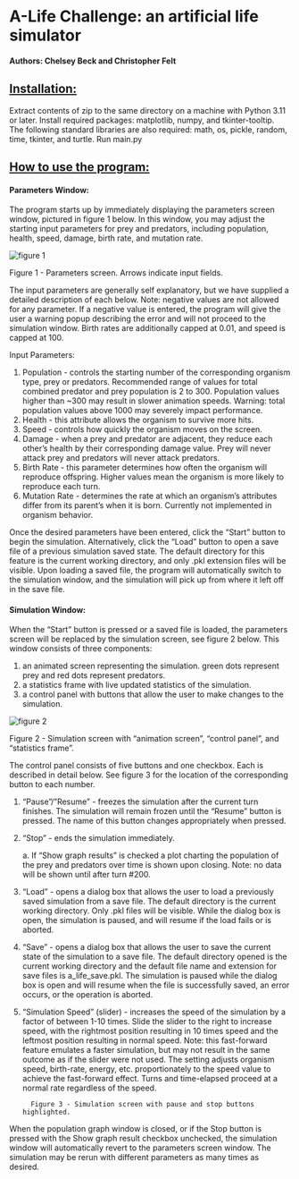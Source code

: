 # A-Life Challenge: an artificial life simulator

#### Authors: Chelsey Beck and Christopher Felt

## <ins>Installation:</ins>

Extract contents of zip to the same directory on a machine with Python 3.11 or later.
Install required packages: matplotlib, numpy, and tkinter-tooltip. The following standard libraries are also required: math, os, pickle, random, time, tkinter, and turtle.
Run main.py

## <ins>How to use the program:<ins>

#### Parameters Window:

The program starts up by immediately displaying the parameters screen window, pictured in figure 1 below. In this window, you may adjust the starting input parameters for prey and predators, including population, health, speed, damage, birth rate, and mutation rate.

![figure 1](https://user-images.githubusercontent.com/54368648/225216415-f91b86ea-265f-48c4-9bc7-aa74480b3787.png)

Figure 1 - Parameters screen. Arrows indicate input fields.

The input parameters are generally self explanatory, but we have supplied a detailed description of each below. Note: negative values are not allowed for any parameter. If a negative value is entered, the program will give the user a warning popup describing the error and will not proceed to the simulation window. Birth rates are additionally capped at 0.01, and speed is capped at 100.  

Input Parameters:
1. Population - controls the starting number of the corresponding organism type, prey or predators. Recommended range of values for total combined predator and prey population is 2 to 300. Population values higher than ~300 may result in slower animation speeds. Warning: total population values above 1000 may severely impact performance.  
2. Health - this attribute allows the organism to survive more hits.
3. Speed - controls how quickly the organism moves on the screen. 
4. Damage - when a prey and predator are adjacent, they reduce each other’s health by their corresponding damage value. Prey will never attack prey and predators will never attack predators.
5. Birth Rate - this parameter determines how often the organism will reproduce offspring. Higher values mean the organism is more likely to reproduce each turn.
6. Mutation Rate - determines the rate at which an organism’s attributes differ from its parent’s when it is born. Currently not implemented in organism behavior.

Once the desired parameters have been entered, click the “Start” button to begin the simulation. Alternatively, click the “Load” button to open a save file of a previous simulation saved state. The default directory for this feature is the current working directory, and only .pkl extension files will be visible. Upon loading a saved file, the program will automatically switch to the simulation window, and the simulation will pick up from where it left off in the save file.   

#### Simulation Window:

When the “Start” button is pressed or a saved file is loaded, the parameters screen will be replaced by the simulation screen, see figure 2 below. This window consists of three components: 

1. an animated screen representing the simulation. green dots represent prey and red dots represent predators.
2. a statistics frame with live updated statistics of the simulation.
3. a control panel with buttons that allow the user to make changes to the simulation.

![figure 2](https://user-images.githubusercontent.com/54368648/225217110-f4bf4722-39e4-4f1a-afd1-6692b48e2d6a.png)

Figure 2 - Simulation screen with “animation screen”, “control panel”, and “statistics frame”.

The control panel consists of five buttons and one checkbox. Each is described in detail below. See figure 3 for the location of the corresponding button to each number.

1. “Pause”/”Resume” - freezes the simulation after the current turn finishes. The simulation will remain frozen until the “Resume” button is pressed. The name of this button changes appropriately when pressed. 
2. “Stop” - ends the simulation immediately. 

    a. If “Show graph results” is checked a plot charting the population of the prey and predators over time is shown upon closing. Note: no data will be shown until after turn #200.

3. “Load” - opens a dialog box that allows the user to load a previously saved simulation from a save file. The default directory is the current working directory. Only .pkl files will be visible. While the dialog box is open, the simulation is paused, and will resume if the load fails or is aborted.
4. “Save” - opens a dialog box that allows the user to save the current state of the simulation to a save file. The default directory opened is the current working directory and the default file name and extension for save files is a_life_save.pkl. The simulation is paused while the dialog box is open and will resume when the file is successfully saved, an error occurs, or the operation is aborted.
5. “Simulation Speed” (slider) - increases the speed of the simulation by a factor of between 1-10 times. Slide the slider to the right to increase speed, with the rightmost position resulting in 10 times speed and the leftmost position resulting in normal speed. Note: this fast-forward feature emulates a faster simulation, but may not result in the same outcome as if the slider were not used. The setting adjusts organism speed, birth-rate, energy, etc. proportionately to the speed value to achieve the fast-forward effect. Turns and time-elapsed proceed at a normal rate regardless of the speed. 
   

         Figure 3 - Simulation screen with pause and stop buttons highlighted.

When the population graph window is closed, or if the Stop button is pressed with the Show graph result checkbox unchecked, the simulation window will automatically revert to the parameters screen window. The simulation may be rerun with different parameters as many times as desired.

